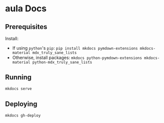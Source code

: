 # aula Docs

## Prerequisites

Install:

- If using `python`'s `pip`: `pip install mkdocs pymdown-extensions mkdocs-material mdx_truly_sane_lists`
- Otherwise, install packages: `mkdocs python-pymdown-extensions mkdocs-material python-mdx_truly_sane_lists`

## Running

```bash
mkdocs serve
```

## Deploying

```bash
mkdocs gh-deploy
```
